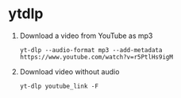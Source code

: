 # ytdlp
1. Download a video from YouTube as mp3

    ```
    yt-dlp --audio-format mp3 --add-metadata https://www.youtube.com/watch?v=r5PtlHs9igM
    ```
2. Download video without audio
    ```
    yt-dlp youtube_link -F
    ```